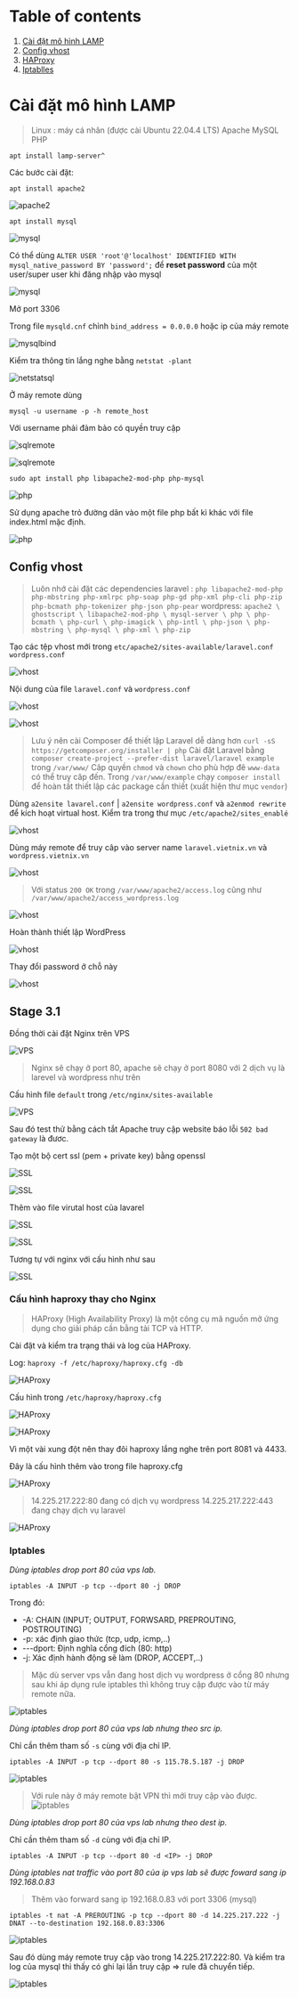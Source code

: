 
# Table of contents


1. [Cài đặt mô hình LAMP](#cai-dat-mo-hinh-lamp)
2. [Config vhost](#config-vhost)
3. [HAProxy](#cau-hinh-haproxy-thay-cho-Nginx)
3. [Iptablles](#iptable)




# Cài đặt mô hình LAMP 

> Linux : máy cá nhân (được cài Ubuntu 22.04.4 LTS)
Apache
MySQL
PHP

``apt install lamp-server^``


Các bước cài đặt:

``apt install apache2``

![apache2](/Images/Stage3_1/apache_active.png)


``apt install mysql``

![mysql](/Images/Stage3_1/sql_active.png)


Có thể dùng  ``ALTER USER 'root'@'localhost' IDENTIFIED WITH mysql_native_password BY 'password';`` để **reset password** của một user/super user khi đăng nhập vào mysql 

![mysql](/Images/Stage3_1/mysql_root.png)


Mở port 3306

Trong file ``mysqld.cnf`` chỉnh ``bind_address = 0.0.0.0`` hoặc ip của máy remote 

![mysqlbind](/Images/Stage3_1/mysqld.png)


Kiểm tra thông tin lắng nghe bằng ``netstat -plant``

![netstatsql](/Images/Stage3_1/netstat_sql.png)



Ở máy remote dùng

``mysql -u username -p -h remote_host``

Với username phải đảm bảo có quyền truy cập

![sqlremote](/Images/Stage3_1/user_son.png)


![sqlremote](/Images/Stage3_1/remote_access_sql.png)


``sudo apt install php libapache2-mod-php php-mysql``


![php](/Images/Stage3_1/php.png)


Sử dụng apache trỏ đường dân vào một file php bất kì khác với file index.html mặc định.





![php](/Images/Stage3_1/php_test.png)



## Config vhost


> Luôn nhớ cài đặt các dependencies
laravel : ``php libapache2-mod-php php-mbstring php-xmlrpc php-soap php-gd php-xml php-cli php-zip php-bcmath php-tokenizer php-json php-pear``
wordpress: ``apache2 \
                 ghostscript \
                 libapache2-mod-php \
                 mysql-server \
                 php \
                 php-bcmath \
                 php-curl \
                 php-imagick \
                 php-intl \
                 php-json \
                 php-mbstring \
                 php-mysql \
                 php-xml \
                 php-zip ``




Tạo các tệp vhost mới trong ``etc/apache2/sites-available/laravel.conf wordpress.conf``


![vhost](/Images/Stage3_1/create_vhost.png)


Nội dung của file ``laravel.conf`` và ``wordpress.conf``

![vhost](/Images/Stage3_1/laravel_config_content.png)


![vhost](/Images/Stage3_1/wordpress_config_content.png)

> Lưu ý nên cài Composer để thiết lập Laravel dễ dàng hơn 
``curl -sS https://getcomposer.org/installer | php``
Cài đặt Laravel bằng ``composer create-project --prefer-dist laravel/laravel example`` trong ``/var/www/``
Câp quyền ``chmod`` và ``chown`` cho phù hợp đê ``www-data`` có thể truy câp đến.
Trong ``/var/www/example`` chạy ``composer install`` để hoàn tất thiết lập các package cần thiết (xuất hiện thư mục ``vendor``)

Dùng ``a2ensite lavarel.conf`` | ``a2ensite wordpress.conf`` và ``a2enmod rewrite`` để kích hoạt virtual host. Kiểm tra trong thư mục ``/etc/apache2/sites_enablé``

![vhost](/Images/Stage3_1/a2ensite_lararel.png)


Dùng máy remote để truy câp vào server name ``laravel.vietnix.vn`` và ``wordpress.vietnix.vn``


![vhost](/Images/Stage3_1/romote_to_2vhost.png)



> Với status ``200 OK`` trong ``/var/www/apache2/access.log`` cũng như ``/var/www/apache2/access_wordpress.log``

![vhost](/Images/Stage3_1/access_laravel.png)


Hoàn thành thiết lập WordPress

![vhost](/Images/Stage3_1/completee_set_up_wordpress.png)


Thay đổi password ở chỗ này



![vhost](/Images/Stage3_1/change_password.png)



## Stage 3.1

Đồng thời cài đặt Nginx trên VPS

![VPS](/Images/Stage3_1/nginx_status.png)


> Nginx sẽ chạy ở  port 80, apache sẽ chạy ở port 8080 với 2 dịch vụ là larevel và wordpress như trên


Cấu hình file ``default`` trong ``/etc/nginx/sites-available`` 



![VPS](/Images/Stage3_1/config_rproxy.png)


Sau đó test thử bằng cách tắt Apache truy cập website báo lỗi ``502 bad gateway`` là đươc.

Tạo một bộ cert ssl (pem + private key) bằng openssl


![SSL](/Images/Stage3_1/create_ssl.png)


![SSL](/Images/Stage3_1/certificate.png)

Thêm vào file virutal host của lavarel

![SSL](/Images/Stage3_1/ssl_content.png)

![SSL](/Images/Stage3_1/https.png)

Tương tự với nginx với cấu hình như sau 

![SSL](/Images/Stage3_1/nginx_ssl.png)

### Cấu hình haproxy thay cho Nginx


> HAProxy (High Availability Proxy) là một công cụ mã nguồn mở ứng dụng cho giải pháp cần bằng tải TCP và HTTP.

Cài đặt và kiểm tra trạng thái và log của HAProxy.

Log: ``haproxy -f /etc/haproxy/haproxy.cfg -db``

![HAProxy](/Images/Stage3_1/status_haproxy.png)

Cấu hình trong ``/etc/haproxy/haproxy.cfg``

![HAProxy](/Images/Stage3_1/stat_haproxy.png)


![HAProxy](/Images/Stage3_1/haproxy_statistic.png)


Vì một vài xung đột nên thay đôi haproxy lắng nghe trên port 8081 và 4433.


Đây là cấu hình thêm vào trong file haproxy.cfg

![HAProxy](/Images/Stage3_1/config_haproxy.png)

> 14.225.217.222:80 đang có dịch vụ wordpress
14.225.217.222:443 đang chạy dịch vụ laravel


![HAProxy](/Images/Stage3_1/result_haproxy.png)



### Iptables




_Dùng iptables drop port 80 của vps lab._

``iptables -A INPUT -p tcp --dport 80 -j DROP``

Trong đó: 
- -A: CHAIN (INPUT; OUTPUT, FORWSARD, PREPROUTING, POSTROUTING)
- -p: xác định giao thức (tcp, udp, icmp,..) 
- ---dport: Định nghĩa cổng đích (80: http)
- -j: Xác định hành động sẽ làm (DROP, ACCEPT,..)

>Mặc dù server vps vẫn đang host dịch vụ wordpress ở cổng 80 nhưng sau khi áp dụng rule iptables thì không truy cập được vào từ máy remote nữa.

![iptables](/Images/Stage3_1/drop_80.png)



_Dùng iptables drop port 80 của vps lab nhưng theo src ip._

Chỉ cần thêm tham số  ``-s`` cùng với địa chỉ IP.


``iptables -A INPUT -p tcp --dport 80 -s 115.78.5.187 -j DROP``


![iptables](/Images/Stage3_1/drop_from_src.png)

> Với rule này ở máy remote bật VPN thì mới truy cập vào được.
![iptables](/Images/Stage3_1/access_vpn.png)

_Dùng iptables drop port 80 của vps lab nhưng theo dest ip._

Chỉ cần thêm tham số  ``-d`` cùng với địa chỉ IP.

``iptables -A INPUT -p tcp --dport 80 -d <IP> -j DROP``




_Dùng iptables nat traffic vào port 80 của ip vps lab sẽ được foward sang ip 192.168.0.83_

> Thêm vào forward sang ip 192.168.0.83 với port 3306 (mysql)

``iptables -t nat -A PREROUTING -p tcp --dport 80 -d 14.225.217.222 -j DNAT --to-destination 192.168.0.83:3306``


![iptables](/Images/Stage3_1/add_rule_prerouting.png)

Sau đó dùng máy remote truy cập vào trong 14.225.217.222:80. Và kiểm tra log của mysql thì thấy có ghi lại lần truy cập => rule đã chuyển tiếp.

![iptables](/Images/Stage3_1/logmysql.png)